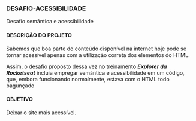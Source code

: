 ### DESAFIO-ACESSIBILIDADE
Desafio semântica e acessibilidade

#### DESCRIÇÃO DO PROJETO

<P>
Sabemos que boa parte do conteúdo disponível na internet hoje pode se tornar acessível apenas com a utilização correta dos elementos do HTML.<br>

Assim, o desafio proposto dessa vez no treinamento <strong><em>Explorer da Rocketseat</strong></em> incluia empregar semântica e acessibilidade em um código, que, embora funcionando normalmente, estava com o HTML todo bagunçado
</P>

#### OBJETIVO
Deixar o site mais acessível.
